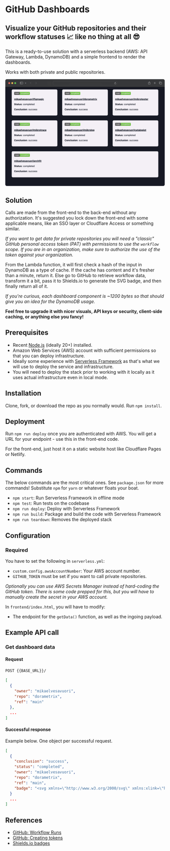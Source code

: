 # GitHub Dashboards

## Visualize your GitHub repositories and their workflow statuses 📈 like no thing at all 😎

This is a ready-to-use solution with a serverless backend (AWS: API Gateway, Lambda, DynamoDB) and a simple frontend to render the dashboards.

Works with both private and public repositories.

![Visualization](screen.png)

## Solution

Calls are made from the front-end to the back-end without any authorization. It's suggested you lock down the front-end with some applicable means, like an SSO layer or Cloudflare Access or something similar.

_If you want to get data for private repositories you will need a "classic" GitHub personal access token (PAT) with permissions to use the `workflow` scope. If you are in an organization, make sure to authorize the use of the token against your organization._

From the Lambda function, it will first check a hash of the input in DynamoDB as a type of cache. If the cache has content and it's fresher than a minute, return it. Else go to GitHub to retrieve workflow data, transform it a bit, pass it to Shields.io to generate the SVG badge, and then finally return all of it.

_If you're curious, each dashboard component is ~1200 bytes so that should give you an idea for the DynamoDB usage._

**Feel free to upgrade it with nicer visuals, API keys or security, client-side caching, or anything else you fancy!**

## Prerequisites

- Recent [Node.js](https://nodejs.org/en/) (ideally 20+) installed.
- Amazon Web Services (AWS) account with sufficient permissions so that you can deploy infrastructure.
- Ideally some experience with [Serverless Framework](https://www.serverless.com) as that's what we will use to deploy the service and infrastructure.
- You will need to deploy the stack prior to working with it locally as it uses actual infrastructure even in local mode.

## Installation

Clone, fork, or download the repo as you normally would. Run `npm install`.

## Deployment

Run `npm run deploy` once you are authenticated with AWS. You will get a URL for your endpoint - use this in the front-end code.

For the front-end, just host it on a static website host like Cloudflare Pages or Netlify.

## Commands

The below commands are the most critical ones. See `package.json` for more commands! Substitute `npm` for `yarn` or whatever floats your boat.

- `npm start`: Run Serverless Framework in offline mode
- `npm test`: Run tests on the codebase
- `npm run deploy`: Deploy with Serverless Framework
- `npm run build`: Package and build the code with Serverless Framework
- `npm run teardown`: Removes the deployed stack

## Configuration

### Required

You have to set the following in `serverless.yml`:

- `custom.config.awsAccountNumber`: Your AWS account number.
- `GITHUB_TOKEN` must be set if you want to call private repositories.

_Optionally you can use AWS Secrets Manager instead of hard-coding the GitHub token. There is some code prepped for this, but you will have to manually create the secret in your AWS account._

In `frontend/index.html`, you will have to modify:

- The endpoint for the `getData()` function, as well as the ingoing payload.

## Example API call

### Get dashboard data

#### Request

`POST {{BASE_URL}}/`

```json
[
  {
    "owner": "mikaelvesavuori",
    "repo": "dorametrix",
    "ref": "main"
  },
  ...
]
```

#### Successful response

Example below. One object per successful request.

```json
[
  {
    "conclusion": "success",
    "status": "completed",
    "owner": "mikaelvesavuori",
    "repo": "dorametrix",
    "ref": "main",
    "badge": "<svg xmlns=\"http://www.w3.org/2000/svg\" xmlns:xlink=\"http://www.w3.org/1999/xlink\" width=\"104\" height=\"20\" role=\"img\" aria-label=\"main: completed\"><title>main: completed</title><linearGradient id=\"s\" x2=\"0\" y2=\"100%\"><stop offset=\"0\" stop-color=\"#bbb\" stop-opacity=\".1\"/><stop offset=\"1\" stop-opacity=\".1\"/></linearGradient><clipPath id=\"r\"><rect width=\"104\" height=\"20\" rx=\"3\" fill=\"#fff\"/></clipPath><g clip-path=\"url(#r)\"><rect width=\"37\" height=\"20\" fill=\"#555\"/><rect x=\"37\" width=\"67\" height=\"20\" fill=\"#4c1\"/><rect width=\"104\" height=\"20\" fill=\"url(#s)\"/></g><g fill=\"#fff\" text-anchor=\"middle\" font-family=\"Verdana,Geneva,DejaVu Sans,sans-serif\" text-rendering=\"geometricPrecision\" font-size=\"110\"><text aria-hidden=\"true\" x=\"195\" y=\"150\" fill=\"#010101\" fill-opacity=\".3\" transform=\"scale(.1)\" textLength=\"270\">main</text><text x=\"195\" y=\"140\" transform=\"scale(.1)\" fill=\"#fff\" textLength=\"270\">main</text><text aria-hidden=\"true\" x=\"695\" y=\"150\" fill=\"#010101\" fill-opacity=\".3\" transform=\"scale(.1)\" textLength=\"570\">completed</text><text x=\"695\" y=\"140\" transform=\"scale(.1)\" fill=\"#fff\" textLength=\"570\">completed</text></g></svg>"
  }
  ...
]
```

## References

- [GitHub: Workflow Runs](https://docs.github.com/en/rest/actions/workflow-runs?apiVersion=2022-11-28)
- [GitHub: Creating tokens](https://docs.github.com/en/authentication/keeping-your-account-and-data-secure/managing-your-personal-access-tokens)
- [Shields.io badges](https://shields.io/badges)
